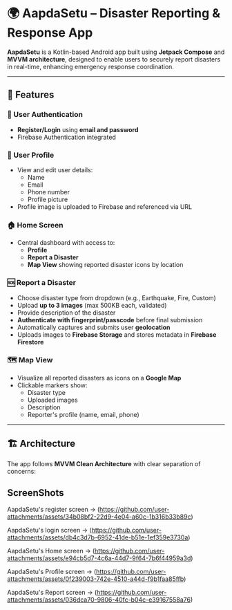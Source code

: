 # 🌍 AapdaSetu – Disaster Reporting & Response App

**AapdaSetu** is a Kotlin-based Android app built using **Jetpack Compose** and **MVVM architecture**, designed to enable users to securely report disasters in real-time, enhancing emergency response coordination.

---

## 🚀 Features

### 🔐 User Authentication
- **Register/Login** using **email and password**
- Firebase Authentication integrated

### 🧑 User Profile
- View and edit user details:
  - Name
  - Email
  - Phone number
  - Profile picture
- Profile image is uploaded to Firebase and referenced via URL

### 🏠 Home Screen
- Central dashboard with access to:
  - **Profile**
  - **Report a Disaster**
  - **Map View** showing reported disaster icons by location

### 🆘 Report a Disaster
- Choose disaster type from dropdown (e.g., Earthquake, Fire, Custom)
- Upload **up to 3 images** (max 500KB each, validated)
- Provide description of the disaster
- **Authenticate with fingerprint/passcode** before final submission
- Automatically captures and submits user **geolocation**
- Uploads images to **Firebase Storage** and stores metadata in **Firebase Firestore**

### 🗺️ Map View
- Visualize all reported disasters as icons on a **Google Map**
- Clickable markers show:
  - Disaster type
  - Uploaded images
  - Description
  - Reporter's profile (name, email, phone)

---

## 🏗️ Architecture

The app follows **MVVM Clean Architecture** with clear separation of concerns:

## ScreenShots
AapdaSetu's register screen ->  (https://github.com/user-attachments/assets/34b08bf2-22d9-4e04-a60c-1b316b33b89c)

AapdaSetu's login screen    ->  (https://github.com/user-attachments/assets/db4c3d7b-6952-41de-b51e-1ef359e3730a)

AapdaSetu's Home screen     ->  (https://github.com/user-attachments/assets/e94cb5d7-4c6a-44d7-9f64-7b6f44959a3d)

AapdaSetu's Profile screen  ->  (https://github.com/user-attachments/assets/0f239003-742e-4510-a44d-f9b1faa85ffb)

AapdaSetu's Report screen   ->  (https://github.com/user-attachments/assets/036dca70-9806-40fc-b04c-e39167558a76)




